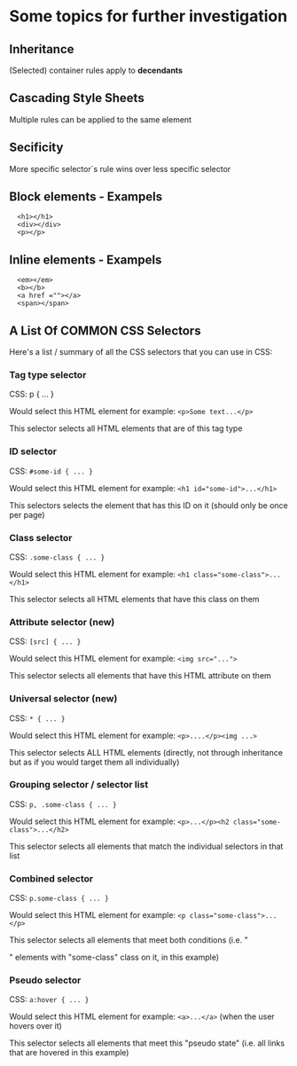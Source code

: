 # Some topics for further investigation

## Inheritance

(Selected) container rules apply to <b>decendants</b>

## Cascading Style Sheets

Multiple rules can be applied to the same element

## Secificity

More specific selector´s rule wins over less specific selector

## Block elements - Exampels

```
  <h1></h1>
  <div></div>
  <p></p>
```

## Inline elements - Exampels

```
  <em></em>
  <b></b>
  <a href =""></a>
  <span></span>
```

## A List Of COMMON CSS Selectors

Here's a list / summary of all the CSS selectors that you can use in CSS:

### Tag type selector

CSS: p { ... }

Would select this HTML element for example: `<p>Some text...</p>`

This selector selects all HTML elements that are of this tag type

### ID selector

CSS: `#some-id { ... }`

Would select this HTML element for example: `<h1 id="some-id">...</h1>`

This selectors selects the element that has this ID on it (should only be once per page)

### Class selector

CSS: `.some-class { ... }`

Would select this HTML element for example: `<h1 class="some-class">...</h1>`

This selector selects all HTML elements that have this class on them

### Attribute selector (new)

CSS: `[src] { ... }`

Would select this HTML element for example: `<img src="...">`

This selector selects all elements that have this HTML attribute on them

### Universal selector (new)

CSS: `* { ... }`

Would select this HTML element for example: `<p>....</p><img ...>`

This selector selects ALL HTML elements (directly, not through inheritance but as if you would target them all individually)

### Grouping selector / selector list

CSS: `p, .some-class { ... }`

Would select this HTML element for example: `<p>...</p><h2 class="some-class">...</h2>`

This selector selects all elements that match the individual selectors in that list

### Combined selector

CSS: `p.some-class { ... }`

Would select this HTML element for example: `<p class="some-class">...</p>`

This selector selects all elements that meet both conditions (i.e. "<p>" elements with "some-class" class on it, in this example)

### Pseudo selector

CSS: `a:hover { ... }`

Would select this HTML element for example: `<a>...</a>` (when the user hovers over it)

This selector selects all elements that meet this "pseudo state" (i.e. all links that are hovered in this example)
